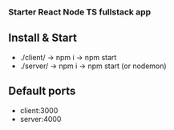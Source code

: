 ### Starter React Node TS fullstack app

## Install & Start
- ./client/ -> npm i -> npm start 
- ./server/ -> npm i -> npm start (or nodemon)

## Default ports
- client:3000
- server:4000



